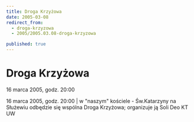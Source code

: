 ```yaml
---
title: Droga Krzyżowa
date: 2005-03-08
redirect_from: 
  - droga-krzyzowa
  - 2005/2005.03.08-droga-krzyzowa

published: true
---
```




# Droga Krzyżowa

<time>16 marca 2005, godz. 20:00</time>

16 marca 2005, godz. 20:00 | w "naszym" kościele - Św.Katarzyny na Służewiu odbędzie się wspólna Droga Krzyżowa; organizuje ją Soli Deo KT UW

<!--CONTENT FROM OLD SERVER (jos before 2013): 16 marca 2005, godz. 20:00 | w "naszym" kościele - Św.Katarzyny na Służewiu odbędzie się wspólna Droga Krzyżowa; organizuje ją Soli Deo KT UW
-->

<!--{{json:{"created_date":"2005-03-08 16:01:04","publish_down":"0000-00-00 00:00:00","id":"214"}}}-->